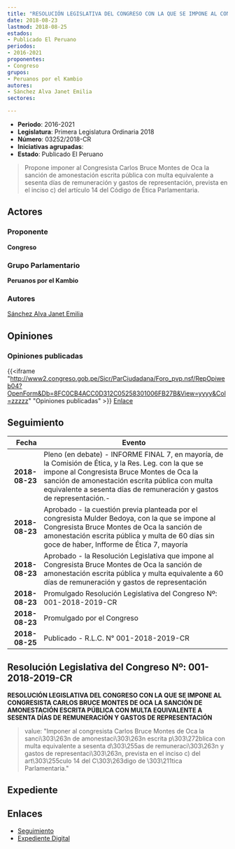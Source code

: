 ```yaml
---
title: "RESOLUCIÓN LEGISLATIVA DEL CONGRESO CON LA QUE SE IMPONE AL CONGRESISTA CARLOS BRUCE MONTES DE OCA LA SANCIÓN DE AMONESTACIÓN ESCRITA PÚBLICA CON MULTA EQUIVALENTE A SESENTA DÍAS DE REMUNERACIÓN Y GASTOS DE REPRESENTACIÓN"
date: 2018-08-23
lastmod: 2018-08-25
estados:
- Publicado El Peruano
periodos:
- 2016-2021
proponentes:
- Congreso
grupos:
- Peruanos por el Kambio
autores:
- Sánchez Alva Janet Emilia
sectores:

---
```

- **Periodo**: 2016-2021
- **Legislatura**: Primera Legislatura Ordinaria 2018
- **Número**: 03252/2018-CR
- **Iniciativas agrupadas**: 
- **Estado**: Publicado El Peruano

> Propone imponer al Congresista Carlos Bruce Montes de Oca la sanción de amonestación escrita pública con multa equivalente a sesenta días de remuneración y gastos de representación, prevista en el inciso c) del artículo 14 del Código de Ética Parlamentaria.


## Actores

### Proponente

**Congreso**

### Grupo Parlamentario

**Peruanos por el Kambio**

### Autores

[Sánchez Alva Janet Emilia](mailto:mailto:jsancheza@congreso.gob.pe)

## Opiniones

### Opiniones publicadas

{{<iframe "http://www2.congreso.gob.pe/Sicr/ParCiudadana/Foro_pvp.nsf/RepOpiweb04?OpenForm&Db=8FC0CB4ACC0D312C05258301006FB27B&View=yyyy&Col=zzzzz" "Opiniones publicadas" >}}
[Enlace](http://www2.congreso.gob.pe/Sicr/ParCiudadana/Foro_pvp.nsf/RepOpiweb04?OpenForm&Db=8FC0CB4ACC0D312C05258301006FB27B&View=yyyy&Col=zzzzz)


## Seguimiento

| Fecha | Evento |
|------:|--------|
| **2018-08-23** | Pleno (en debate) - INFORME FINAL 7, en mayoría, de la Comisión de Ética, y la Res. Leg. con la que se impone al Congresista Bruce Montes de Oca la sanción de amonestación escrita pública con multa equivalente a sesenta días de remuneración y gastos de representación.- |
| **2018-08-23** | Aprobado - la cuestión previa planteada por el congresista Mulder Bedoya, con la que se impone al Congresista Bruce Montes de Oca la sanción de amonestación escrita pública y multa de 60 días sin goce de haber, Infforme de Ética 7, mayoría |
| **2018-08-23** | Aprobado - la Resolución Legislativa que impone al Congresista Bruce Montes de Oca la sanción de amonestación escrita pública y multa equivalente a 60 días de remuneración y gastos de representación |
| **2018-08-23** | Promulgado Resolución Legislativa del Congreso Nº: 001-2018-2019-CR |
| **2018-08-23** | Promulgado por el Congreso |
| **2018-08-25** | Publicado - R.L.C. N° 001-2018-2019-CR |

## Resolución Legislativa del Congreso Nº: 001-2018-2019-CR

**RESOLUCIÓN LEGISLATIVA DEL CONGRESO CON LA QUE SE IMPONE AL CONGRESISTA CARLOS BRUCE MONTES DE OCA LA SANCIÓN DE AMONESTACIÓN ESCRITA PÚBLICA CON MULTA EQUIVALENTE A SESENTA DÍAS DE REMUNERACIÓN Y GASTOS DE REPRESENTACIÓN**

> value: "Imponer al congresista Carlos Bruce Montes de Oca la sanci\303\263n de amonestaci\303\263n escrita p\303\272blica con multa equivalente a sesenta d\303\255as de remuneraci\303\263n y gastos de representaci\303\263n, prevista en el inciso c) del art\303\255culo 14 del C\303\263digo de \303\211tica Parlamentaria."


## Expediente

## Enlaces

- [Seguimiento](http://www2.congreso.gob.pe/Sicr/TraDocEstProc/CLProLey2016.nsf/f7fff46988ca05b1052578e100829cc7/b01979dac56d6afb052582f20068affd?OpenDocument)
- [Expediente Digital](http://www2.congreso.gob.pe/Sicr/TraDocEstProc/CLProLey2016.nsf/f7fff46988ca05b1052578e100829cc7/b01979dac56d6afb052582f20068affd?OpenDocument&Click=05257FB7005EB655.eb71d0cf91d8294e05256cdf006b5706/$Body/0.1C6C)


